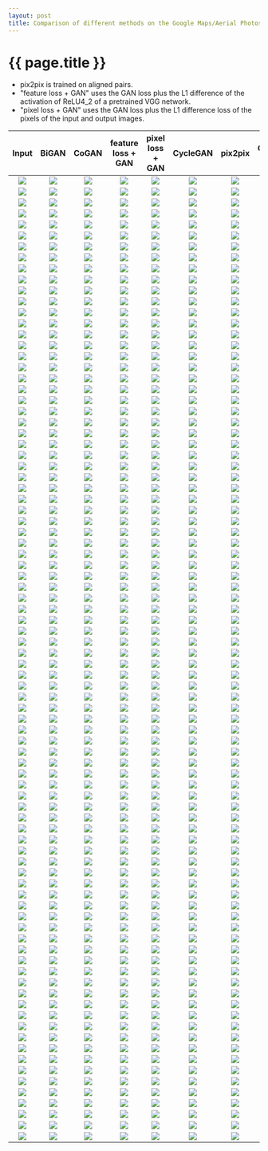 ```yaml
---
layout: post
title: Comparison of different methods on the Google Maps/Aerial Photos dataset
---
```

{{ page.title }}
================

* pix2pix is trained on aligned pairs.
* "feature loss + GAN" uses the GAN loss plus the L1 difference of the activation of ReLU4_2 of a pretrained VGG network. 
* "pixel loss + GAN" uses the GAN loss plus the L1 difference loss of the pixels of the input and output images. 

| Input | BiGAN | CoGAN | feature loss + GAN | pixel loss + GAN | CycleGAN | pix2pix | Ground Truth |
|:---:|:---------:|:----------:|:----------:|:---------:|:----------:|:---------:|:----------:|
| ![]({{site.baseurl}}/images/maps-comparison/map2aerial/gt/250.jpg) | ![]({{site.baseurl}}/images/maps-comparison/aerial2map/bigan/250.jpg) | ![]({{site.baseurl}}/images/maps-comparison/aerial2map/cogan/250.jpg) | ![]({{site.baseurl}}/images/maps-comparison/aerial2map/feature_loss/250.jpg) | ![]({{site.baseurl}}/images/maps-comparison/aerial2map/l1/250.jpg) | ![]({{site.baseurl}}/images/maps-comparison/aerial2map/cycle/250.jpg) | ![]({{site.baseurl}}/images/maps-comparison/aerial2map/pix2pix/250.jpg) | ![]({{site.baseurl}}/images/maps-comparison/aerial2map/gt/250.jpg) |
| ![]({{site.baseurl}}/images/maps-comparison/aerial2map/gt/250.jpg) | ![]({{site.baseurl}}/images/maps-comparison/map2aerial/bigan/250.jpg) | ![]({{site.baseurl}}/images/maps-comparison/map2aerial/cogan/250.jpg) | ![]({{site.baseurl}}/images/maps-comparison/map2aerial/feature_loss/250.jpg) | ![]({{site.baseurl}}/images/maps-comparison/map2aerial/l1/250.jpg) | ![]({{site.baseurl}}/images/maps-comparison/map2aerial/cycle/250.jpg) | ![]({{site.baseurl}}/images/maps-comparison/map2aerial/pix2pix/250.jpg) | ![]({{site.baseurl}}/images/maps-comparison/map2aerial/gt/250.jpg) |
| ![]({{site.baseurl}}/images/maps-comparison/map2aerial/gt/1050.jpg) | ![]({{site.baseurl}}/images/maps-comparison/aerial2map/bigan/1050.jpg) | ![]({{site.baseurl}}/images/maps-comparison/aerial2map/cogan/1050.jpg) | ![]({{site.baseurl}}/images/maps-comparison/aerial2map/feature_loss/1050.jpg) | ![]({{site.baseurl}}/images/maps-comparison/aerial2map/l1/1050.jpg) | ![]({{site.baseurl}}/images/maps-comparison/aerial2map/cycle/1050.jpg) | ![]({{site.baseurl}}/images/maps-comparison/aerial2map/pix2pix/1050.jpg) | ![]({{site.baseurl}}/images/maps-comparison/aerial2map/gt/1050.jpg) |
| ![]({{site.baseurl}}/images/maps-comparison/aerial2map/gt/1050.jpg) | ![]({{site.baseurl}}/images/maps-comparison/map2aerial/bigan/1050.jpg) | ![]({{site.baseurl}}/images/maps-comparison/map2aerial/cogan/1050.jpg) | ![]({{site.baseurl}}/images/maps-comparison/map2aerial/feature_loss/1050.jpg) | ![]({{site.baseurl}}/images/maps-comparison/map2aerial/l1/1050.jpg) | ![]({{site.baseurl}}/images/maps-comparison/map2aerial/cycle/1050.jpg) | ![]({{site.baseurl}}/images/maps-comparison/map2aerial/pix2pix/1050.jpg) | ![]({{site.baseurl}}/images/maps-comparison/map2aerial/gt/1050.jpg) |
| ![]({{site.baseurl}}/images/maps-comparison/map2aerial/gt/780.jpg) | ![]({{site.baseurl}}/images/maps-comparison/aerial2map/bigan/780.jpg) | ![]({{site.baseurl}}/images/maps-comparison/aerial2map/cogan/780.jpg) | ![]({{site.baseurl}}/images/maps-comparison/aerial2map/feature_loss/780.jpg) | ![]({{site.baseurl}}/images/maps-comparison/aerial2map/l1/780.jpg) | ![]({{site.baseurl}}/images/maps-comparison/aerial2map/cycle/780.jpg) | ![]({{site.baseurl}}/images/maps-comparison/aerial2map/pix2pix/780.jpg) | ![]({{site.baseurl}}/images/maps-comparison/aerial2map/gt/780.jpg) |
| ![]({{site.baseurl}}/images/maps-comparison/aerial2map/gt/780.jpg) | ![]({{site.baseurl}}/images/maps-comparison/map2aerial/bigan/780.jpg) | ![]({{site.baseurl}}/images/maps-comparison/map2aerial/cogan/780.jpg) | ![]({{site.baseurl}}/images/maps-comparison/map2aerial/feature_loss/780.jpg) | ![]({{site.baseurl}}/images/maps-comparison/map2aerial/l1/780.jpg) | ![]({{site.baseurl}}/images/maps-comparison/map2aerial/cycle/780.jpg) | ![]({{site.baseurl}}/images/maps-comparison/map2aerial/pix2pix/780.jpg) | ![]({{site.baseurl}}/images/maps-comparison/map2aerial/gt/780.jpg) |
| ![]({{site.baseurl}}/images/maps-comparison/map2aerial/gt/950.jpg) | ![]({{site.baseurl}}/images/maps-comparison/aerial2map/bigan/950.jpg) | ![]({{site.baseurl}}/images/maps-comparison/aerial2map/cogan/950.jpg) | ![]({{site.baseurl}}/images/maps-comparison/aerial2map/feature_loss/950.jpg) | ![]({{site.baseurl}}/images/maps-comparison/aerial2map/l1/950.jpg) | ![]({{site.baseurl}}/images/maps-comparison/aerial2map/cycle/950.jpg) | ![]({{site.baseurl}}/images/maps-comparison/aerial2map/pix2pix/950.jpg) | ![]({{site.baseurl}}/images/maps-comparison/aerial2map/gt/950.jpg) |
| ![]({{site.baseurl}}/images/maps-comparison/aerial2map/gt/950.jpg) | ![]({{site.baseurl}}/images/maps-comparison/map2aerial/bigan/950.jpg) | ![]({{site.baseurl}}/images/maps-comparison/map2aerial/cogan/950.jpg) | ![]({{site.baseurl}}/images/maps-comparison/map2aerial/feature_loss/950.jpg) | ![]({{site.baseurl}}/images/maps-comparison/map2aerial/l1/950.jpg) | ![]({{site.baseurl}}/images/maps-comparison/map2aerial/cycle/950.jpg) | ![]({{site.baseurl}}/images/maps-comparison/map2aerial/pix2pix/950.jpg) | ![]({{site.baseurl}}/images/maps-comparison/map2aerial/gt/950.jpg) |
| ![]({{site.baseurl}}/images/maps-comparison/map2aerial/gt/220.jpg) | ![]({{site.baseurl}}/images/maps-comparison/aerial2map/bigan/220.jpg) | ![]({{site.baseurl}}/images/maps-comparison/aerial2map/cogan/220.jpg) | ![]({{site.baseurl}}/images/maps-comparison/aerial2map/feature_loss/220.jpg) | ![]({{site.baseurl}}/images/maps-comparison/aerial2map/l1/220.jpg) | ![]({{site.baseurl}}/images/maps-comparison/aerial2map/cycle/220.jpg) | ![]({{site.baseurl}}/images/maps-comparison/aerial2map/pix2pix/220.jpg) | ![]({{site.baseurl}}/images/maps-comparison/aerial2map/gt/220.jpg) |
| ![]({{site.baseurl}}/images/maps-comparison/aerial2map/gt/220.jpg) | ![]({{site.baseurl}}/images/maps-comparison/map2aerial/bigan/220.jpg) | ![]({{site.baseurl}}/images/maps-comparison/map2aerial/cogan/220.jpg) | ![]({{site.baseurl}}/images/maps-comparison/map2aerial/feature_loss/220.jpg) | ![]({{site.baseurl}}/images/maps-comparison/map2aerial/l1/220.jpg) | ![]({{site.baseurl}}/images/maps-comparison/map2aerial/cycle/220.jpg) | ![]({{site.baseurl}}/images/maps-comparison/map2aerial/pix2pix/220.jpg) | ![]({{site.baseurl}}/images/maps-comparison/map2aerial/gt/220.jpg) |
| ![]({{site.baseurl}}/images/maps-comparison/map2aerial/gt/860.jpg) | ![]({{site.baseurl}}/images/maps-comparison/aerial2map/bigan/860.jpg) | ![]({{site.baseurl}}/images/maps-comparison/aerial2map/cogan/860.jpg) | ![]({{site.baseurl}}/images/maps-comparison/aerial2map/feature_loss/860.jpg) | ![]({{site.baseurl}}/images/maps-comparison/aerial2map/l1/860.jpg) | ![]({{site.baseurl}}/images/maps-comparison/aerial2map/cycle/860.jpg) | ![]({{site.baseurl}}/images/maps-comparison/aerial2map/pix2pix/860.jpg) | ![]({{site.baseurl}}/images/maps-comparison/aerial2map/gt/860.jpg) |
| ![]({{site.baseurl}}/images/maps-comparison/aerial2map/gt/860.jpg) | ![]({{site.baseurl}}/images/maps-comparison/map2aerial/bigan/860.jpg) | ![]({{site.baseurl}}/images/maps-comparison/map2aerial/cogan/860.jpg) | ![]({{site.baseurl}}/images/maps-comparison/map2aerial/feature_loss/860.jpg) | ![]({{site.baseurl}}/images/maps-comparison/map2aerial/l1/860.jpg) | ![]({{site.baseurl}}/images/maps-comparison/map2aerial/cycle/860.jpg) | ![]({{site.baseurl}}/images/maps-comparison/map2aerial/pix2pix/860.jpg) | ![]({{site.baseurl}}/images/maps-comparison/map2aerial/gt/860.jpg) |
| ![]({{site.baseurl}}/images/maps-comparison/map2aerial/gt/150.jpg) | ![]({{site.baseurl}}/images/maps-comparison/aerial2map/bigan/150.jpg) | ![]({{site.baseurl}}/images/maps-comparison/aerial2map/cogan/150.jpg) | ![]({{site.baseurl}}/images/maps-comparison/aerial2map/feature_loss/150.jpg) | ![]({{site.baseurl}}/images/maps-comparison/aerial2map/l1/150.jpg) | ![]({{site.baseurl}}/images/maps-comparison/aerial2map/cycle/150.jpg) | ![]({{site.baseurl}}/images/maps-comparison/aerial2map/pix2pix/150.jpg) | ![]({{site.baseurl}}/images/maps-comparison/aerial2map/gt/150.jpg) |
| ![]({{site.baseurl}}/images/maps-comparison/aerial2map/gt/150.jpg) | ![]({{site.baseurl}}/images/maps-comparison/map2aerial/bigan/150.jpg) | ![]({{site.baseurl}}/images/maps-comparison/map2aerial/cogan/150.jpg) | ![]({{site.baseurl}}/images/maps-comparison/map2aerial/feature_loss/150.jpg) | ![]({{site.baseurl}}/images/maps-comparison/map2aerial/l1/150.jpg) | ![]({{site.baseurl}}/images/maps-comparison/map2aerial/cycle/150.jpg) | ![]({{site.baseurl}}/images/maps-comparison/map2aerial/pix2pix/150.jpg) | ![]({{site.baseurl}}/images/maps-comparison/map2aerial/gt/150.jpg) |
| ![]({{site.baseurl}}/images/maps-comparison/map2aerial/gt/160.jpg) | ![]({{site.baseurl}}/images/maps-comparison/aerial2map/bigan/160.jpg) | ![]({{site.baseurl}}/images/maps-comparison/aerial2map/cogan/160.jpg) | ![]({{site.baseurl}}/images/maps-comparison/aerial2map/feature_loss/160.jpg) | ![]({{site.baseurl}}/images/maps-comparison/aerial2map/l1/160.jpg) | ![]({{site.baseurl}}/images/maps-comparison/aerial2map/cycle/160.jpg) | ![]({{site.baseurl}}/images/maps-comparison/aerial2map/pix2pix/160.jpg) | ![]({{site.baseurl}}/images/maps-comparison/aerial2map/gt/160.jpg) |
| ![]({{site.baseurl}}/images/maps-comparison/aerial2map/gt/160.jpg) | ![]({{site.baseurl}}/images/maps-comparison/map2aerial/bigan/160.jpg) | ![]({{site.baseurl}}/images/maps-comparison/map2aerial/cogan/160.jpg) | ![]({{site.baseurl}}/images/maps-comparison/map2aerial/feature_loss/160.jpg) | ![]({{site.baseurl}}/images/maps-comparison/map2aerial/l1/160.jpg) | ![]({{site.baseurl}}/images/maps-comparison/map2aerial/cycle/160.jpg) | ![]({{site.baseurl}}/images/maps-comparison/map2aerial/pix2pix/160.jpg) | ![]({{site.baseurl}}/images/maps-comparison/map2aerial/gt/160.jpg) |
| ![]({{site.baseurl}}/images/maps-comparison/map2aerial/gt/580.jpg) | ![]({{site.baseurl}}/images/maps-comparison/aerial2map/bigan/580.jpg) | ![]({{site.baseurl}}/images/maps-comparison/aerial2map/cogan/580.jpg) | ![]({{site.baseurl}}/images/maps-comparison/aerial2map/feature_loss/580.jpg) | ![]({{site.baseurl}}/images/maps-comparison/aerial2map/l1/580.jpg) | ![]({{site.baseurl}}/images/maps-comparison/aerial2map/cycle/580.jpg) | ![]({{site.baseurl}}/images/maps-comparison/aerial2map/pix2pix/580.jpg) | ![]({{site.baseurl}}/images/maps-comparison/aerial2map/gt/580.jpg) |
| ![]({{site.baseurl}}/images/maps-comparison/aerial2map/gt/580.jpg) | ![]({{site.baseurl}}/images/maps-comparison/map2aerial/bigan/580.jpg) | ![]({{site.baseurl}}/images/maps-comparison/map2aerial/cogan/580.jpg) | ![]({{site.baseurl}}/images/maps-comparison/map2aerial/feature_loss/580.jpg) | ![]({{site.baseurl}}/images/maps-comparison/map2aerial/l1/580.jpg) | ![]({{site.baseurl}}/images/maps-comparison/map2aerial/cycle/580.jpg) | ![]({{site.baseurl}}/images/maps-comparison/map2aerial/pix2pix/580.jpg) | ![]({{site.baseurl}}/images/maps-comparison/map2aerial/gt/580.jpg) |
| ![]({{site.baseurl}}/images/maps-comparison/map2aerial/gt/450.jpg) | ![]({{site.baseurl}}/images/maps-comparison/aerial2map/bigan/450.jpg) | ![]({{site.baseurl}}/images/maps-comparison/aerial2map/cogan/450.jpg) | ![]({{site.baseurl}}/images/maps-comparison/aerial2map/feature_loss/450.jpg) | ![]({{site.baseurl}}/images/maps-comparison/aerial2map/l1/450.jpg) | ![]({{site.baseurl}}/images/maps-comparison/aerial2map/cycle/450.jpg) | ![]({{site.baseurl}}/images/maps-comparison/aerial2map/pix2pix/450.jpg) | ![]({{site.baseurl}}/images/maps-comparison/aerial2map/gt/450.jpg) |
| ![]({{site.baseurl}}/images/maps-comparison/aerial2map/gt/450.jpg) | ![]({{site.baseurl}}/images/maps-comparison/map2aerial/bigan/450.jpg) | ![]({{site.baseurl}}/images/maps-comparison/map2aerial/cogan/450.jpg) | ![]({{site.baseurl}}/images/maps-comparison/map2aerial/feature_loss/450.jpg) | ![]({{site.baseurl}}/images/maps-comparison/map2aerial/l1/450.jpg) | ![]({{site.baseurl}}/images/maps-comparison/map2aerial/cycle/450.jpg) | ![]({{site.baseurl}}/images/maps-comparison/map2aerial/pix2pix/450.jpg) | ![]({{site.baseurl}}/images/maps-comparison/map2aerial/gt/450.jpg) |
| ![]({{site.baseurl}}/images/maps-comparison/map2aerial/gt/1080.jpg) | ![]({{site.baseurl}}/images/maps-comparison/aerial2map/bigan/1080.jpg) | ![]({{site.baseurl}}/images/maps-comparison/aerial2map/cogan/1080.jpg) | ![]({{site.baseurl}}/images/maps-comparison/aerial2map/feature_loss/1080.jpg) | ![]({{site.baseurl}}/images/maps-comparison/aerial2map/l1/1080.jpg) | ![]({{site.baseurl}}/images/maps-comparison/aerial2map/cycle/1080.jpg) | ![]({{site.baseurl}}/images/maps-comparison/aerial2map/pix2pix/1080.jpg) | ![]({{site.baseurl}}/images/maps-comparison/aerial2map/gt/1080.jpg) |
| ![]({{site.baseurl}}/images/maps-comparison/aerial2map/gt/1080.jpg) | ![]({{site.baseurl}}/images/maps-comparison/map2aerial/bigan/1080.jpg) | ![]({{site.baseurl}}/images/maps-comparison/map2aerial/cogan/1080.jpg) | ![]({{site.baseurl}}/images/maps-comparison/map2aerial/feature_loss/1080.jpg) | ![]({{site.baseurl}}/images/maps-comparison/map2aerial/l1/1080.jpg) | ![]({{site.baseurl}}/images/maps-comparison/map2aerial/cycle/1080.jpg) | ![]({{site.baseurl}}/images/maps-comparison/map2aerial/pix2pix/1080.jpg) | ![]({{site.baseurl}}/images/maps-comparison/map2aerial/gt/1080.jpg) |
| ![]({{site.baseurl}}/images/maps-comparison/map2aerial/gt/720.jpg) | ![]({{site.baseurl}}/images/maps-comparison/aerial2map/bigan/720.jpg) | ![]({{site.baseurl}}/images/maps-comparison/aerial2map/cogan/720.jpg) | ![]({{site.baseurl}}/images/maps-comparison/aerial2map/feature_loss/720.jpg) | ![]({{site.baseurl}}/images/maps-comparison/aerial2map/l1/720.jpg) | ![]({{site.baseurl}}/images/maps-comparison/aerial2map/cycle/720.jpg) | ![]({{site.baseurl}}/images/maps-comparison/aerial2map/pix2pix/720.jpg) | ![]({{site.baseurl}}/images/maps-comparison/aerial2map/gt/720.jpg) |
| ![]({{site.baseurl}}/images/maps-comparison/aerial2map/gt/720.jpg) | ![]({{site.baseurl}}/images/maps-comparison/map2aerial/bigan/720.jpg) | ![]({{site.baseurl}}/images/maps-comparison/map2aerial/cogan/720.jpg) | ![]({{site.baseurl}}/images/maps-comparison/map2aerial/feature_loss/720.jpg) | ![]({{site.baseurl}}/images/maps-comparison/map2aerial/l1/720.jpg) | ![]({{site.baseurl}}/images/maps-comparison/map2aerial/cycle/720.jpg) | ![]({{site.baseurl}}/images/maps-comparison/map2aerial/pix2pix/720.jpg) | ![]({{site.baseurl}}/images/maps-comparison/map2aerial/gt/720.jpg) |
| ![]({{site.baseurl}}/images/maps-comparison/map2aerial/gt/1060.jpg) | ![]({{site.baseurl}}/images/maps-comparison/aerial2map/bigan/1060.jpg) | ![]({{site.baseurl}}/images/maps-comparison/aerial2map/cogan/1060.jpg) | ![]({{site.baseurl}}/images/maps-comparison/aerial2map/feature_loss/1060.jpg) | ![]({{site.baseurl}}/images/maps-comparison/aerial2map/l1/1060.jpg) | ![]({{site.baseurl}}/images/maps-comparison/aerial2map/cycle/1060.jpg) | ![]({{site.baseurl}}/images/maps-comparison/aerial2map/pix2pix/1060.jpg) | ![]({{site.baseurl}}/images/maps-comparison/aerial2map/gt/1060.jpg) |
| ![]({{site.baseurl}}/images/maps-comparison/aerial2map/gt/1060.jpg) | ![]({{site.baseurl}}/images/maps-comparison/map2aerial/bigan/1060.jpg) | ![]({{site.baseurl}}/images/maps-comparison/map2aerial/cogan/1060.jpg) | ![]({{site.baseurl}}/images/maps-comparison/map2aerial/feature_loss/1060.jpg) | ![]({{site.baseurl}}/images/maps-comparison/map2aerial/l1/1060.jpg) | ![]({{site.baseurl}}/images/maps-comparison/map2aerial/cycle/1060.jpg) | ![]({{site.baseurl}}/images/maps-comparison/map2aerial/pix2pix/1060.jpg) | ![]({{site.baseurl}}/images/maps-comparison/map2aerial/gt/1060.jpg) |
| ![]({{site.baseurl}}/images/maps-comparison/map2aerial/gt/320.jpg) | ![]({{site.baseurl}}/images/maps-comparison/aerial2map/bigan/320.jpg) | ![]({{site.baseurl}}/images/maps-comparison/aerial2map/cogan/320.jpg) | ![]({{site.baseurl}}/images/maps-comparison/aerial2map/feature_loss/320.jpg) | ![]({{site.baseurl}}/images/maps-comparison/aerial2map/l1/320.jpg) | ![]({{site.baseurl}}/images/maps-comparison/aerial2map/cycle/320.jpg) | ![]({{site.baseurl}}/images/maps-comparison/aerial2map/pix2pix/320.jpg) | ![]({{site.baseurl}}/images/maps-comparison/aerial2map/gt/320.jpg) |
| ![]({{site.baseurl}}/images/maps-comparison/aerial2map/gt/320.jpg) | ![]({{site.baseurl}}/images/maps-comparison/map2aerial/bigan/320.jpg) | ![]({{site.baseurl}}/images/maps-comparison/map2aerial/cogan/320.jpg) | ![]({{site.baseurl}}/images/maps-comparison/map2aerial/feature_loss/320.jpg) | ![]({{site.baseurl}}/images/maps-comparison/map2aerial/l1/320.jpg) | ![]({{site.baseurl}}/images/maps-comparison/map2aerial/cycle/320.jpg) | ![]({{site.baseurl}}/images/maps-comparison/map2aerial/pix2pix/320.jpg) | ![]({{site.baseurl}}/images/maps-comparison/map2aerial/gt/320.jpg) |
| ![]({{site.baseurl}}/images/maps-comparison/map2aerial/gt/850.jpg) | ![]({{site.baseurl}}/images/maps-comparison/aerial2map/bigan/850.jpg) | ![]({{site.baseurl}}/images/maps-comparison/aerial2map/cogan/850.jpg) | ![]({{site.baseurl}}/images/maps-comparison/aerial2map/feature_loss/850.jpg) | ![]({{site.baseurl}}/images/maps-comparison/aerial2map/l1/850.jpg) | ![]({{site.baseurl}}/images/maps-comparison/aerial2map/cycle/850.jpg) | ![]({{site.baseurl}}/images/maps-comparison/aerial2map/pix2pix/850.jpg) | ![]({{site.baseurl}}/images/maps-comparison/aerial2map/gt/850.jpg) |
| ![]({{site.baseurl}}/images/maps-comparison/aerial2map/gt/850.jpg) | ![]({{site.baseurl}}/images/maps-comparison/map2aerial/bigan/850.jpg) | ![]({{site.baseurl}}/images/maps-comparison/map2aerial/cogan/850.jpg) | ![]({{site.baseurl}}/images/maps-comparison/map2aerial/feature_loss/850.jpg) | ![]({{site.baseurl}}/images/maps-comparison/map2aerial/l1/850.jpg) | ![]({{site.baseurl}}/images/maps-comparison/map2aerial/cycle/850.jpg) | ![]({{site.baseurl}}/images/maps-comparison/map2aerial/pix2pix/850.jpg) | ![]({{site.baseurl}}/images/maps-comparison/map2aerial/gt/850.jpg) |
| ![]({{site.baseurl}}/images/maps-comparison/map2aerial/gt/750.jpg) | ![]({{site.baseurl}}/images/maps-comparison/aerial2map/bigan/750.jpg) | ![]({{site.baseurl}}/images/maps-comparison/aerial2map/cogan/750.jpg) | ![]({{site.baseurl}}/images/maps-comparison/aerial2map/feature_loss/750.jpg) | ![]({{site.baseurl}}/images/maps-comparison/aerial2map/l1/750.jpg) | ![]({{site.baseurl}}/images/maps-comparison/aerial2map/cycle/750.jpg) | ![]({{site.baseurl}}/images/maps-comparison/aerial2map/pix2pix/750.jpg) | ![]({{site.baseurl}}/images/maps-comparison/aerial2map/gt/750.jpg) |
| ![]({{site.baseurl}}/images/maps-comparison/aerial2map/gt/750.jpg) | ![]({{site.baseurl}}/images/maps-comparison/map2aerial/bigan/750.jpg) | ![]({{site.baseurl}}/images/maps-comparison/map2aerial/cogan/750.jpg) | ![]({{site.baseurl}}/images/maps-comparison/map2aerial/feature_loss/750.jpg) | ![]({{site.baseurl}}/images/maps-comparison/map2aerial/l1/750.jpg) | ![]({{site.baseurl}}/images/maps-comparison/map2aerial/cycle/750.jpg) | ![]({{site.baseurl}}/images/maps-comparison/map2aerial/pix2pix/750.jpg) | ![]({{site.baseurl}}/images/maps-comparison/map2aerial/gt/750.jpg) |
| ![]({{site.baseurl}}/images/maps-comparison/map2aerial/gt/660.jpg) | ![]({{site.baseurl}}/images/maps-comparison/aerial2map/bigan/660.jpg) | ![]({{site.baseurl}}/images/maps-comparison/aerial2map/cogan/660.jpg) | ![]({{site.baseurl}}/images/maps-comparison/aerial2map/feature_loss/660.jpg) | ![]({{site.baseurl}}/images/maps-comparison/aerial2map/l1/660.jpg) | ![]({{site.baseurl}}/images/maps-comparison/aerial2map/cycle/660.jpg) | ![]({{site.baseurl}}/images/maps-comparison/aerial2map/pix2pix/660.jpg) | ![]({{site.baseurl}}/images/maps-comparison/aerial2map/gt/660.jpg) |
| ![]({{site.baseurl}}/images/maps-comparison/aerial2map/gt/660.jpg) | ![]({{site.baseurl}}/images/maps-comparison/map2aerial/bigan/660.jpg) | ![]({{site.baseurl}}/images/maps-comparison/map2aerial/cogan/660.jpg) | ![]({{site.baseurl}}/images/maps-comparison/map2aerial/feature_loss/660.jpg) | ![]({{site.baseurl}}/images/maps-comparison/map2aerial/l1/660.jpg) | ![]({{site.baseurl}}/images/maps-comparison/map2aerial/cycle/660.jpg) | ![]({{site.baseurl}}/images/maps-comparison/map2aerial/pix2pix/660.jpg) | ![]({{site.baseurl}}/images/maps-comparison/map2aerial/gt/660.jpg) |
| ![]({{site.baseurl}}/images/maps-comparison/map2aerial/gt/360.jpg) | ![]({{site.baseurl}}/images/maps-comparison/aerial2map/bigan/360.jpg) | ![]({{site.baseurl}}/images/maps-comparison/aerial2map/cogan/360.jpg) | ![]({{site.baseurl}}/images/maps-comparison/aerial2map/feature_loss/360.jpg) | ![]({{site.baseurl}}/images/maps-comparison/aerial2map/l1/360.jpg) | ![]({{site.baseurl}}/images/maps-comparison/aerial2map/cycle/360.jpg) | ![]({{site.baseurl}}/images/maps-comparison/aerial2map/pix2pix/360.jpg) | ![]({{site.baseurl}}/images/maps-comparison/aerial2map/gt/360.jpg) |
| ![]({{site.baseurl}}/images/maps-comparison/aerial2map/gt/360.jpg) | ![]({{site.baseurl}}/images/maps-comparison/map2aerial/bigan/360.jpg) | ![]({{site.baseurl}}/images/maps-comparison/map2aerial/cogan/360.jpg) | ![]({{site.baseurl}}/images/maps-comparison/map2aerial/feature_loss/360.jpg) | ![]({{site.baseurl}}/images/maps-comparison/map2aerial/l1/360.jpg) | ![]({{site.baseurl}}/images/maps-comparison/map2aerial/cycle/360.jpg) | ![]({{site.baseurl}}/images/maps-comparison/map2aerial/pix2pix/360.jpg) | ![]({{site.baseurl}}/images/maps-comparison/map2aerial/gt/360.jpg) |
| ![]({{site.baseurl}}/images/maps-comparison/map2aerial/gt/50.jpg) | ![]({{site.baseurl}}/images/maps-comparison/aerial2map/bigan/50.jpg) | ![]({{site.baseurl}}/images/maps-comparison/aerial2map/cogan/50.jpg) | ![]({{site.baseurl}}/images/maps-comparison/aerial2map/feature_loss/50.jpg) | ![]({{site.baseurl}}/images/maps-comparison/aerial2map/l1/50.jpg) | ![]({{site.baseurl}}/images/maps-comparison/aerial2map/cycle/50.jpg) | ![]({{site.baseurl}}/images/maps-comparison/aerial2map/pix2pix/50.jpg) | ![]({{site.baseurl}}/images/maps-comparison/aerial2map/gt/50.jpg) |
| ![]({{site.baseurl}}/images/maps-comparison/aerial2map/gt/50.jpg) | ![]({{site.baseurl}}/images/maps-comparison/map2aerial/bigan/50.jpg) | ![]({{site.baseurl}}/images/maps-comparison/map2aerial/cogan/50.jpg) | ![]({{site.baseurl}}/images/maps-comparison/map2aerial/feature_loss/50.jpg) | ![]({{site.baseurl}}/images/maps-comparison/map2aerial/l1/50.jpg) | ![]({{site.baseurl}}/images/maps-comparison/map2aerial/cycle/50.jpg) | ![]({{site.baseurl}}/images/maps-comparison/map2aerial/pix2pix/50.jpg) | ![]({{site.baseurl}}/images/maps-comparison/map2aerial/gt/50.jpg) |
| ![]({{site.baseurl}}/images/maps-comparison/map2aerial/gt/480.jpg) | ![]({{site.baseurl}}/images/maps-comparison/aerial2map/bigan/480.jpg) | ![]({{site.baseurl}}/images/maps-comparison/aerial2map/cogan/480.jpg) | ![]({{site.baseurl}}/images/maps-comparison/aerial2map/feature_loss/480.jpg) | ![]({{site.baseurl}}/images/maps-comparison/aerial2map/l1/480.jpg) | ![]({{site.baseurl}}/images/maps-comparison/aerial2map/cycle/480.jpg) | ![]({{site.baseurl}}/images/maps-comparison/aerial2map/pix2pix/480.jpg) | ![]({{site.baseurl}}/images/maps-comparison/aerial2map/gt/480.jpg) |
| ![]({{site.baseurl}}/images/maps-comparison/aerial2map/gt/480.jpg) | ![]({{site.baseurl}}/images/maps-comparison/map2aerial/bigan/480.jpg) | ![]({{site.baseurl}}/images/maps-comparison/map2aerial/cogan/480.jpg) | ![]({{site.baseurl}}/images/maps-comparison/map2aerial/feature_loss/480.jpg) | ![]({{site.baseurl}}/images/maps-comparison/map2aerial/l1/480.jpg) | ![]({{site.baseurl}}/images/maps-comparison/map2aerial/cycle/480.jpg) | ![]({{site.baseurl}}/images/maps-comparison/map2aerial/pix2pix/480.jpg) | ![]({{site.baseurl}}/images/maps-comparison/map2aerial/gt/480.jpg) |
| ![]({{site.baseurl}}/images/maps-comparison/map2aerial/gt/180.jpg) | ![]({{site.baseurl}}/images/maps-comparison/aerial2map/bigan/180.jpg) | ![]({{site.baseurl}}/images/maps-comparison/aerial2map/cogan/180.jpg) | ![]({{site.baseurl}}/images/maps-comparison/aerial2map/feature_loss/180.jpg) | ![]({{site.baseurl}}/images/maps-comparison/aerial2map/l1/180.jpg) | ![]({{site.baseurl}}/images/maps-comparison/aerial2map/cycle/180.jpg) | ![]({{site.baseurl}}/images/maps-comparison/aerial2map/pix2pix/180.jpg) | ![]({{site.baseurl}}/images/maps-comparison/aerial2map/gt/180.jpg) |
| ![]({{site.baseurl}}/images/maps-comparison/aerial2map/gt/180.jpg) | ![]({{site.baseurl}}/images/maps-comparison/map2aerial/bigan/180.jpg) | ![]({{site.baseurl}}/images/maps-comparison/map2aerial/cogan/180.jpg) | ![]({{site.baseurl}}/images/maps-comparison/map2aerial/feature_loss/180.jpg) | ![]({{site.baseurl}}/images/maps-comparison/map2aerial/l1/180.jpg) | ![]({{site.baseurl}}/images/maps-comparison/map2aerial/cycle/180.jpg) | ![]({{site.baseurl}}/images/maps-comparison/map2aerial/pix2pix/180.jpg) | ![]({{site.baseurl}}/images/maps-comparison/map2aerial/gt/180.jpg) |
| ![]({{site.baseurl}}/images/maps-comparison/map2aerial/gt/350.jpg) | ![]({{site.baseurl}}/images/maps-comparison/aerial2map/bigan/350.jpg) | ![]({{site.baseurl}}/images/maps-comparison/aerial2map/cogan/350.jpg) | ![]({{site.baseurl}}/images/maps-comparison/aerial2map/feature_loss/350.jpg) | ![]({{site.baseurl}}/images/maps-comparison/aerial2map/l1/350.jpg) | ![]({{site.baseurl}}/images/maps-comparison/aerial2map/cycle/350.jpg) | ![]({{site.baseurl}}/images/maps-comparison/aerial2map/pix2pix/350.jpg) | ![]({{site.baseurl}}/images/maps-comparison/aerial2map/gt/350.jpg) |
| ![]({{site.baseurl}}/images/maps-comparison/aerial2map/gt/350.jpg) | ![]({{site.baseurl}}/images/maps-comparison/map2aerial/bigan/350.jpg) | ![]({{site.baseurl}}/images/maps-comparison/map2aerial/cogan/350.jpg) | ![]({{site.baseurl}}/images/maps-comparison/map2aerial/feature_loss/350.jpg) | ![]({{site.baseurl}}/images/maps-comparison/map2aerial/l1/350.jpg) | ![]({{site.baseurl}}/images/maps-comparison/map2aerial/cycle/350.jpg) | ![]({{site.baseurl}}/images/maps-comparison/map2aerial/pix2pix/350.jpg) | ![]({{site.baseurl}}/images/maps-comparison/map2aerial/gt/350.jpg) |
| ![]({{site.baseurl}}/images/maps-comparison/map2aerial/gt/960.jpg) | ![]({{site.baseurl}}/images/maps-comparison/aerial2map/bigan/960.jpg) | ![]({{site.baseurl}}/images/maps-comparison/aerial2map/cogan/960.jpg) | ![]({{site.baseurl}}/images/maps-comparison/aerial2map/feature_loss/960.jpg) | ![]({{site.baseurl}}/images/maps-comparison/aerial2map/l1/960.jpg) | ![]({{site.baseurl}}/images/maps-comparison/aerial2map/cycle/960.jpg) | ![]({{site.baseurl}}/images/maps-comparison/aerial2map/pix2pix/960.jpg) | ![]({{site.baseurl}}/images/maps-comparison/aerial2map/gt/960.jpg) |
| ![]({{site.baseurl}}/images/maps-comparison/aerial2map/gt/960.jpg) | ![]({{site.baseurl}}/images/maps-comparison/map2aerial/bigan/960.jpg) | ![]({{site.baseurl}}/images/maps-comparison/map2aerial/cogan/960.jpg) | ![]({{site.baseurl}}/images/maps-comparison/map2aerial/feature_loss/960.jpg) | ![]({{site.baseurl}}/images/maps-comparison/map2aerial/l1/960.jpg) | ![]({{site.baseurl}}/images/maps-comparison/map2aerial/cycle/960.jpg) | ![]({{site.baseurl}}/images/maps-comparison/map2aerial/pix2pix/960.jpg) | ![]({{site.baseurl}}/images/maps-comparison/map2aerial/gt/960.jpg) |
| ![]({{site.baseurl}}/images/maps-comparison/map2aerial/gt/980.jpg) | ![]({{site.baseurl}}/images/maps-comparison/aerial2map/bigan/980.jpg) | ![]({{site.baseurl}}/images/maps-comparison/aerial2map/cogan/980.jpg) | ![]({{site.baseurl}}/images/maps-comparison/aerial2map/feature_loss/980.jpg) | ![]({{site.baseurl}}/images/maps-comparison/aerial2map/l1/980.jpg) | ![]({{site.baseurl}}/images/maps-comparison/aerial2map/cycle/980.jpg) | ![]({{site.baseurl}}/images/maps-comparison/aerial2map/pix2pix/980.jpg) | ![]({{site.baseurl}}/images/maps-comparison/aerial2map/gt/980.jpg) |
| ![]({{site.baseurl}}/images/maps-comparison/aerial2map/gt/980.jpg) | ![]({{site.baseurl}}/images/maps-comparison/map2aerial/bigan/980.jpg) | ![]({{site.baseurl}}/images/maps-comparison/map2aerial/cogan/980.jpg) | ![]({{site.baseurl}}/images/maps-comparison/map2aerial/feature_loss/980.jpg) | ![]({{site.baseurl}}/images/maps-comparison/map2aerial/l1/980.jpg) | ![]({{site.baseurl}}/images/maps-comparison/map2aerial/cycle/980.jpg) | ![]({{site.baseurl}}/images/maps-comparison/map2aerial/pix2pix/980.jpg) | ![]({{site.baseurl}}/images/maps-comparison/map2aerial/gt/980.jpg) |
| ![]({{site.baseurl}}/images/maps-comparison/map2aerial/gt/380.jpg) | ![]({{site.baseurl}}/images/maps-comparison/aerial2map/bigan/380.jpg) | ![]({{site.baseurl}}/images/maps-comparison/aerial2map/cogan/380.jpg) | ![]({{site.baseurl}}/images/maps-comparison/aerial2map/feature_loss/380.jpg) | ![]({{site.baseurl}}/images/maps-comparison/aerial2map/l1/380.jpg) | ![]({{site.baseurl}}/images/maps-comparison/aerial2map/cycle/380.jpg) | ![]({{site.baseurl}}/images/maps-comparison/aerial2map/pix2pix/380.jpg) | ![]({{site.baseurl}}/images/maps-comparison/aerial2map/gt/380.jpg) |
| ![]({{site.baseurl}}/images/maps-comparison/aerial2map/gt/380.jpg) | ![]({{site.baseurl}}/images/maps-comparison/map2aerial/bigan/380.jpg) | ![]({{site.baseurl}}/images/maps-comparison/map2aerial/cogan/380.jpg) | ![]({{site.baseurl}}/images/maps-comparison/map2aerial/feature_loss/380.jpg) | ![]({{site.baseurl}}/images/maps-comparison/map2aerial/l1/380.jpg) | ![]({{site.baseurl}}/images/maps-comparison/map2aerial/cycle/380.jpg) | ![]({{site.baseurl}}/images/maps-comparison/map2aerial/pix2pix/380.jpg) | ![]({{site.baseurl}}/images/maps-comparison/map2aerial/gt/380.jpg) |
| ![]({{site.baseurl}}/images/maps-comparison/map2aerial/gt/80.jpg) | ![]({{site.baseurl}}/images/maps-comparison/aerial2map/bigan/80.jpg) | ![]({{site.baseurl}}/images/maps-comparison/aerial2map/cogan/80.jpg) | ![]({{site.baseurl}}/images/maps-comparison/aerial2map/feature_loss/80.jpg) | ![]({{site.baseurl}}/images/maps-comparison/aerial2map/l1/80.jpg) | ![]({{site.baseurl}}/images/maps-comparison/aerial2map/cycle/80.jpg) | ![]({{site.baseurl}}/images/maps-comparison/aerial2map/pix2pix/80.jpg) | ![]({{site.baseurl}}/images/maps-comparison/aerial2map/gt/80.jpg) |
| ![]({{site.baseurl}}/images/maps-comparison/aerial2map/gt/80.jpg) | ![]({{site.baseurl}}/images/maps-comparison/map2aerial/bigan/80.jpg) | ![]({{site.baseurl}}/images/maps-comparison/map2aerial/cogan/80.jpg) | ![]({{site.baseurl}}/images/maps-comparison/map2aerial/feature_loss/80.jpg) | ![]({{site.baseurl}}/images/maps-comparison/map2aerial/l1/80.jpg) | ![]({{site.baseurl}}/images/maps-comparison/map2aerial/cycle/80.jpg) | ![]({{site.baseurl}}/images/maps-comparison/map2aerial/pix2pix/80.jpg) | ![]({{site.baseurl}}/images/maps-comparison/map2aerial/gt/80.jpg) |
| ![]({{site.baseurl}}/images/maps-comparison/map2aerial/gt/560.jpg) | ![]({{site.baseurl}}/images/maps-comparison/aerial2map/bigan/560.jpg) | ![]({{site.baseurl}}/images/maps-comparison/aerial2map/cogan/560.jpg) | ![]({{site.baseurl}}/images/maps-comparison/aerial2map/feature_loss/560.jpg) | ![]({{site.baseurl}}/images/maps-comparison/aerial2map/l1/560.jpg) | ![]({{site.baseurl}}/images/maps-comparison/aerial2map/cycle/560.jpg) | ![]({{site.baseurl}}/images/maps-comparison/aerial2map/pix2pix/560.jpg) | ![]({{site.baseurl}}/images/maps-comparison/aerial2map/gt/560.jpg) |
| ![]({{site.baseurl}}/images/maps-comparison/aerial2map/gt/560.jpg) | ![]({{site.baseurl}}/images/maps-comparison/map2aerial/bigan/560.jpg) | ![]({{site.baseurl}}/images/maps-comparison/map2aerial/cogan/560.jpg) | ![]({{site.baseurl}}/images/maps-comparison/map2aerial/feature_loss/560.jpg) | ![]({{site.baseurl}}/images/maps-comparison/map2aerial/l1/560.jpg) | ![]({{site.baseurl}}/images/maps-comparison/map2aerial/cycle/560.jpg) | ![]({{site.baseurl}}/images/maps-comparison/map2aerial/pix2pix/560.jpg) | ![]({{site.baseurl}}/images/maps-comparison/map2aerial/gt/560.jpg) |
| ![]({{site.baseurl}}/images/maps-comparison/map2aerial/gt/420.jpg) | ![]({{site.baseurl}}/images/maps-comparison/aerial2map/bigan/420.jpg) | ![]({{site.baseurl}}/images/maps-comparison/aerial2map/cogan/420.jpg) | ![]({{site.baseurl}}/images/maps-comparison/aerial2map/feature_loss/420.jpg) | ![]({{site.baseurl}}/images/maps-comparison/aerial2map/l1/420.jpg) | ![]({{site.baseurl}}/images/maps-comparison/aerial2map/cycle/420.jpg) | ![]({{site.baseurl}}/images/maps-comparison/aerial2map/pix2pix/420.jpg) | ![]({{site.baseurl}}/images/maps-comparison/aerial2map/gt/420.jpg) |
| ![]({{site.baseurl}}/images/maps-comparison/aerial2map/gt/420.jpg) | ![]({{site.baseurl}}/images/maps-comparison/map2aerial/bigan/420.jpg) | ![]({{site.baseurl}}/images/maps-comparison/map2aerial/cogan/420.jpg) | ![]({{site.baseurl}}/images/maps-comparison/map2aerial/feature_loss/420.jpg) | ![]({{site.baseurl}}/images/maps-comparison/map2aerial/l1/420.jpg) | ![]({{site.baseurl}}/images/maps-comparison/map2aerial/cycle/420.jpg) | ![]({{site.baseurl}}/images/maps-comparison/map2aerial/pix2pix/420.jpg) | ![]({{site.baseurl}}/images/maps-comparison/map2aerial/gt/420.jpg) |
| ![]({{site.baseurl}}/images/maps-comparison/map2aerial/gt/650.jpg) | ![]({{site.baseurl}}/images/maps-comparison/aerial2map/bigan/650.jpg) | ![]({{site.baseurl}}/images/maps-comparison/aerial2map/cogan/650.jpg) | ![]({{site.baseurl}}/images/maps-comparison/aerial2map/feature_loss/650.jpg) | ![]({{site.baseurl}}/images/maps-comparison/aerial2map/l1/650.jpg) | ![]({{site.baseurl}}/images/maps-comparison/aerial2map/cycle/650.jpg) | ![]({{site.baseurl}}/images/maps-comparison/aerial2map/pix2pix/650.jpg) | ![]({{site.baseurl}}/images/maps-comparison/aerial2map/gt/650.jpg) |
| ![]({{site.baseurl}}/images/maps-comparison/aerial2map/gt/650.jpg) | ![]({{site.baseurl}}/images/maps-comparison/map2aerial/bigan/650.jpg) | ![]({{site.baseurl}}/images/maps-comparison/map2aerial/cogan/650.jpg) | ![]({{site.baseurl}}/images/maps-comparison/map2aerial/feature_loss/650.jpg) | ![]({{site.baseurl}}/images/maps-comparison/map2aerial/l1/650.jpg) | ![]({{site.baseurl}}/images/maps-comparison/map2aerial/cycle/650.jpg) | ![]({{site.baseurl}}/images/maps-comparison/map2aerial/pix2pix/650.jpg) | ![]({{site.baseurl}}/images/maps-comparison/map2aerial/gt/650.jpg) |
| ![]({{site.baseurl}}/images/maps-comparison/map2aerial/gt/820.jpg) | ![]({{site.baseurl}}/images/maps-comparison/aerial2map/bigan/820.jpg) | ![]({{site.baseurl}}/images/maps-comparison/aerial2map/cogan/820.jpg) | ![]({{site.baseurl}}/images/maps-comparison/aerial2map/feature_loss/820.jpg) | ![]({{site.baseurl}}/images/maps-comparison/aerial2map/l1/820.jpg) | ![]({{site.baseurl}}/images/maps-comparison/aerial2map/cycle/820.jpg) | ![]({{site.baseurl}}/images/maps-comparison/aerial2map/pix2pix/820.jpg) | ![]({{site.baseurl}}/images/maps-comparison/aerial2map/gt/820.jpg) |
| ![]({{site.baseurl}}/images/maps-comparison/aerial2map/gt/820.jpg) | ![]({{site.baseurl}}/images/maps-comparison/map2aerial/bigan/820.jpg) | ![]({{site.baseurl}}/images/maps-comparison/map2aerial/cogan/820.jpg) | ![]({{site.baseurl}}/images/maps-comparison/map2aerial/feature_loss/820.jpg) | ![]({{site.baseurl}}/images/maps-comparison/map2aerial/l1/820.jpg) | ![]({{site.baseurl}}/images/maps-comparison/map2aerial/cycle/820.jpg) | ![]({{site.baseurl}}/images/maps-comparison/map2aerial/pix2pix/820.jpg) | ![]({{site.baseurl}}/images/maps-comparison/map2aerial/gt/820.jpg) |
| ![]({{site.baseurl}}/images/maps-comparison/map2aerial/gt/760.jpg) | ![]({{site.baseurl}}/images/maps-comparison/aerial2map/bigan/760.jpg) | ![]({{site.baseurl}}/images/maps-comparison/aerial2map/cogan/760.jpg) | ![]({{site.baseurl}}/images/maps-comparison/aerial2map/feature_loss/760.jpg) | ![]({{site.baseurl}}/images/maps-comparison/aerial2map/l1/760.jpg) | ![]({{site.baseurl}}/images/maps-comparison/aerial2map/cycle/760.jpg) | ![]({{site.baseurl}}/images/maps-comparison/aerial2map/pix2pix/760.jpg) | ![]({{site.baseurl}}/images/maps-comparison/aerial2map/gt/760.jpg) |
| ![]({{site.baseurl}}/images/maps-comparison/aerial2map/gt/760.jpg) | ![]({{site.baseurl}}/images/maps-comparison/map2aerial/bigan/760.jpg) | ![]({{site.baseurl}}/images/maps-comparison/map2aerial/cogan/760.jpg) | ![]({{site.baseurl}}/images/maps-comparison/map2aerial/feature_loss/760.jpg) | ![]({{site.baseurl}}/images/maps-comparison/map2aerial/l1/760.jpg) | ![]({{site.baseurl}}/images/maps-comparison/map2aerial/cycle/760.jpg) | ![]({{site.baseurl}}/images/maps-comparison/map2aerial/pix2pix/760.jpg) | ![]({{site.baseurl}}/images/maps-comparison/map2aerial/gt/760.jpg) |
| ![]({{site.baseurl}}/images/maps-comparison/map2aerial/gt/120.jpg) | ![]({{site.baseurl}}/images/maps-comparison/aerial2map/bigan/120.jpg) | ![]({{site.baseurl}}/images/maps-comparison/aerial2map/cogan/120.jpg) | ![]({{site.baseurl}}/images/maps-comparison/aerial2map/feature_loss/120.jpg) | ![]({{site.baseurl}}/images/maps-comparison/aerial2map/l1/120.jpg) | ![]({{site.baseurl}}/images/maps-comparison/aerial2map/cycle/120.jpg) | ![]({{site.baseurl}}/images/maps-comparison/aerial2map/pix2pix/120.jpg) | ![]({{site.baseurl}}/images/maps-comparison/aerial2map/gt/120.jpg) |
| ![]({{site.baseurl}}/images/maps-comparison/aerial2map/gt/120.jpg) | ![]({{site.baseurl}}/images/maps-comparison/map2aerial/bigan/120.jpg) | ![]({{site.baseurl}}/images/maps-comparison/map2aerial/cogan/120.jpg) | ![]({{site.baseurl}}/images/maps-comparison/map2aerial/feature_loss/120.jpg) | ![]({{site.baseurl}}/images/maps-comparison/map2aerial/l1/120.jpg) | ![]({{site.baseurl}}/images/maps-comparison/map2aerial/cycle/120.jpg) | ![]({{site.baseurl}}/images/maps-comparison/map2aerial/pix2pix/120.jpg) | ![]({{site.baseurl}}/images/maps-comparison/map2aerial/gt/120.jpg) |
| ![]({{site.baseurl}}/images/maps-comparison/map2aerial/gt/620.jpg) | ![]({{site.baseurl}}/images/maps-comparison/aerial2map/bigan/620.jpg) | ![]({{site.baseurl}}/images/maps-comparison/aerial2map/cogan/620.jpg) | ![]({{site.baseurl}}/images/maps-comparison/aerial2map/feature_loss/620.jpg) | ![]({{site.baseurl}}/images/maps-comparison/aerial2map/l1/620.jpg) | ![]({{site.baseurl}}/images/maps-comparison/aerial2map/cycle/620.jpg) | ![]({{site.baseurl}}/images/maps-comparison/aerial2map/pix2pix/620.jpg) | ![]({{site.baseurl}}/images/maps-comparison/aerial2map/gt/620.jpg) |
| ![]({{site.baseurl}}/images/maps-comparison/aerial2map/gt/620.jpg) | ![]({{site.baseurl}}/images/maps-comparison/map2aerial/bigan/620.jpg) | ![]({{site.baseurl}}/images/maps-comparison/map2aerial/cogan/620.jpg) | ![]({{site.baseurl}}/images/maps-comparison/map2aerial/feature_loss/620.jpg) | ![]({{site.baseurl}}/images/maps-comparison/map2aerial/l1/620.jpg) | ![]({{site.baseurl}}/images/maps-comparison/map2aerial/cycle/620.jpg) | ![]({{site.baseurl}}/images/maps-comparison/map2aerial/pix2pix/620.jpg) | ![]({{site.baseurl}}/images/maps-comparison/map2aerial/gt/620.jpg) |
| ![]({{site.baseurl}}/images/maps-comparison/map2aerial/gt/60.jpg) | ![]({{site.baseurl}}/images/maps-comparison/aerial2map/bigan/60.jpg) | ![]({{site.baseurl}}/images/maps-comparison/aerial2map/cogan/60.jpg) | ![]({{site.baseurl}}/images/maps-comparison/aerial2map/feature_loss/60.jpg) | ![]({{site.baseurl}}/images/maps-comparison/aerial2map/l1/60.jpg) | ![]({{site.baseurl}}/images/maps-comparison/aerial2map/cycle/60.jpg) | ![]({{site.baseurl}}/images/maps-comparison/aerial2map/pix2pix/60.jpg) | ![]({{site.baseurl}}/images/maps-comparison/aerial2map/gt/60.jpg) |
| ![]({{site.baseurl}}/images/maps-comparison/aerial2map/gt/60.jpg) | ![]({{site.baseurl}}/images/maps-comparison/map2aerial/bigan/60.jpg) | ![]({{site.baseurl}}/images/maps-comparison/map2aerial/cogan/60.jpg) | ![]({{site.baseurl}}/images/maps-comparison/map2aerial/feature_loss/60.jpg) | ![]({{site.baseurl}}/images/maps-comparison/map2aerial/l1/60.jpg) | ![]({{site.baseurl}}/images/maps-comparison/map2aerial/cycle/60.jpg) | ![]({{site.baseurl}}/images/maps-comparison/map2aerial/pix2pix/60.jpg) | ![]({{site.baseurl}}/images/maps-comparison/map2aerial/gt/60.jpg) |
| ![]({{site.baseurl}}/images/maps-comparison/map2aerial/gt/880.jpg) | ![]({{site.baseurl}}/images/maps-comparison/aerial2map/bigan/880.jpg) | ![]({{site.baseurl}}/images/maps-comparison/aerial2map/cogan/880.jpg) | ![]({{site.baseurl}}/images/maps-comparison/aerial2map/feature_loss/880.jpg) | ![]({{site.baseurl}}/images/maps-comparison/aerial2map/l1/880.jpg) | ![]({{site.baseurl}}/images/maps-comparison/aerial2map/cycle/880.jpg) | ![]({{site.baseurl}}/images/maps-comparison/aerial2map/pix2pix/880.jpg) | ![]({{site.baseurl}}/images/maps-comparison/aerial2map/gt/880.jpg) |
| ![]({{site.baseurl}}/images/maps-comparison/aerial2map/gt/880.jpg) | ![]({{site.baseurl}}/images/maps-comparison/map2aerial/bigan/880.jpg) | ![]({{site.baseurl}}/images/maps-comparison/map2aerial/cogan/880.jpg) | ![]({{site.baseurl}}/images/maps-comparison/map2aerial/feature_loss/880.jpg) | ![]({{site.baseurl}}/images/maps-comparison/map2aerial/l1/880.jpg) | ![]({{site.baseurl}}/images/maps-comparison/map2aerial/cycle/880.jpg) | ![]({{site.baseurl}}/images/maps-comparison/map2aerial/pix2pix/880.jpg) | ![]({{site.baseurl}}/images/maps-comparison/map2aerial/gt/880.jpg) |
| ![]({{site.baseurl}}/images/maps-comparison/map2aerial/gt/280.jpg) | ![]({{site.baseurl}}/images/maps-comparison/aerial2map/bigan/280.jpg) | ![]({{site.baseurl}}/images/maps-comparison/aerial2map/cogan/280.jpg) | ![]({{site.baseurl}}/images/maps-comparison/aerial2map/feature_loss/280.jpg) | ![]({{site.baseurl}}/images/maps-comparison/aerial2map/l1/280.jpg) | ![]({{site.baseurl}}/images/maps-comparison/aerial2map/cycle/280.jpg) | ![]({{site.baseurl}}/images/maps-comparison/aerial2map/pix2pix/280.jpg) | ![]({{site.baseurl}}/images/maps-comparison/aerial2map/gt/280.jpg) |
| ![]({{site.baseurl}}/images/maps-comparison/aerial2map/gt/280.jpg) | ![]({{site.baseurl}}/images/maps-comparison/map2aerial/bigan/280.jpg) | ![]({{site.baseurl}}/images/maps-comparison/map2aerial/cogan/280.jpg) | ![]({{site.baseurl}}/images/maps-comparison/map2aerial/feature_loss/280.jpg) | ![]({{site.baseurl}}/images/maps-comparison/map2aerial/l1/280.jpg) | ![]({{site.baseurl}}/images/maps-comparison/map2aerial/cycle/280.jpg) | ![]({{site.baseurl}}/images/maps-comparison/map2aerial/pix2pix/280.jpg) | ![]({{site.baseurl}}/images/maps-comparison/map2aerial/gt/280.jpg) |
| ![]({{site.baseurl}}/images/maps-comparison/map2aerial/gt/550.jpg) | ![]({{site.baseurl}}/images/maps-comparison/aerial2map/bigan/550.jpg) | ![]({{site.baseurl}}/images/maps-comparison/aerial2map/cogan/550.jpg) | ![]({{site.baseurl}}/images/maps-comparison/aerial2map/feature_loss/550.jpg) | ![]({{site.baseurl}}/images/maps-comparison/aerial2map/l1/550.jpg) | ![]({{site.baseurl}}/images/maps-comparison/aerial2map/cycle/550.jpg) | ![]({{site.baseurl}}/images/maps-comparison/aerial2map/pix2pix/550.jpg) | ![]({{site.baseurl}}/images/maps-comparison/aerial2map/gt/550.jpg) |
| ![]({{site.baseurl}}/images/maps-comparison/aerial2map/gt/550.jpg) | ![]({{site.baseurl}}/images/maps-comparison/map2aerial/bigan/550.jpg) | ![]({{site.baseurl}}/images/maps-comparison/map2aerial/cogan/550.jpg) | ![]({{site.baseurl}}/images/maps-comparison/map2aerial/feature_loss/550.jpg) | ![]({{site.baseurl}}/images/maps-comparison/map2aerial/l1/550.jpg) | ![]({{site.baseurl}}/images/maps-comparison/map2aerial/cycle/550.jpg) | ![]({{site.baseurl}}/images/maps-comparison/map2aerial/pix2pix/550.jpg) | ![]({{site.baseurl}}/images/maps-comparison/map2aerial/gt/550.jpg) |
| ![]({{site.baseurl}}/images/maps-comparison/map2aerial/gt/460.jpg) | ![]({{site.baseurl}}/images/maps-comparison/aerial2map/bigan/460.jpg) | ![]({{site.baseurl}}/images/maps-comparison/aerial2map/cogan/460.jpg) | ![]({{site.baseurl}}/images/maps-comparison/aerial2map/feature_loss/460.jpg) | ![]({{site.baseurl}}/images/maps-comparison/aerial2map/l1/460.jpg) | ![]({{site.baseurl}}/images/maps-comparison/aerial2map/cycle/460.jpg) | ![]({{site.baseurl}}/images/maps-comparison/aerial2map/pix2pix/460.jpg) | ![]({{site.baseurl}}/images/maps-comparison/aerial2map/gt/460.jpg) |
| ![]({{site.baseurl}}/images/maps-comparison/aerial2map/gt/460.jpg) | ![]({{site.baseurl}}/images/maps-comparison/map2aerial/bigan/460.jpg) | ![]({{site.baseurl}}/images/maps-comparison/map2aerial/cogan/460.jpg) | ![]({{site.baseurl}}/images/maps-comparison/map2aerial/feature_loss/460.jpg) | ![]({{site.baseurl}}/images/maps-comparison/map2aerial/l1/460.jpg) | ![]({{site.baseurl}}/images/maps-comparison/map2aerial/cycle/460.jpg) | ![]({{site.baseurl}}/images/maps-comparison/map2aerial/pix2pix/460.jpg) | ![]({{site.baseurl}}/images/maps-comparison/map2aerial/gt/460.jpg) |
| ![]({{site.baseurl}}/images/maps-comparison/map2aerial/gt/1020.jpg) | ![]({{site.baseurl}}/images/maps-comparison/aerial2map/bigan/1020.jpg) | ![]({{site.baseurl}}/images/maps-comparison/aerial2map/cogan/1020.jpg) | ![]({{site.baseurl}}/images/maps-comparison/aerial2map/feature_loss/1020.jpg) | ![]({{site.baseurl}}/images/maps-comparison/aerial2map/l1/1020.jpg) | ![]({{site.baseurl}}/images/maps-comparison/aerial2map/cycle/1020.jpg) | ![]({{site.baseurl}}/images/maps-comparison/aerial2map/pix2pix/1020.jpg) | ![]({{site.baseurl}}/images/maps-comparison/aerial2map/gt/1020.jpg) |
| ![]({{site.baseurl}}/images/maps-comparison/aerial2map/gt/1020.jpg) | ![]({{site.baseurl}}/images/maps-comparison/map2aerial/bigan/1020.jpg) | ![]({{site.baseurl}}/images/maps-comparison/map2aerial/cogan/1020.jpg) | ![]({{site.baseurl}}/images/maps-comparison/map2aerial/feature_loss/1020.jpg) | ![]({{site.baseurl}}/images/maps-comparison/map2aerial/l1/1020.jpg) | ![]({{site.baseurl}}/images/maps-comparison/map2aerial/cycle/1020.jpg) | ![]({{site.baseurl}}/images/maps-comparison/map2aerial/pix2pix/1020.jpg) | ![]({{site.baseurl}}/images/maps-comparison/map2aerial/gt/1020.jpg) |
| ![]({{site.baseurl}}/images/maps-comparison/map2aerial/gt/260.jpg) | ![]({{site.baseurl}}/images/maps-comparison/aerial2map/bigan/260.jpg) | ![]({{site.baseurl}}/images/maps-comparison/aerial2map/cogan/260.jpg) | ![]({{site.baseurl}}/images/maps-comparison/aerial2map/feature_loss/260.jpg) | ![]({{site.baseurl}}/images/maps-comparison/aerial2map/l1/260.jpg) | ![]({{site.baseurl}}/images/maps-comparison/aerial2map/cycle/260.jpg) | ![]({{site.baseurl}}/images/maps-comparison/aerial2map/pix2pix/260.jpg) | ![]({{site.baseurl}}/images/maps-comparison/aerial2map/gt/260.jpg) |
| ![]({{site.baseurl}}/images/maps-comparison/aerial2map/gt/260.jpg) | ![]({{site.baseurl}}/images/maps-comparison/map2aerial/bigan/260.jpg) | ![]({{site.baseurl}}/images/maps-comparison/map2aerial/cogan/260.jpg) | ![]({{site.baseurl}}/images/maps-comparison/map2aerial/feature_loss/260.jpg) | ![]({{site.baseurl}}/images/maps-comparison/map2aerial/l1/260.jpg) | ![]({{site.baseurl}}/images/maps-comparison/map2aerial/cycle/260.jpg) | ![]({{site.baseurl}}/images/maps-comparison/map2aerial/pix2pix/260.jpg) | ![]({{site.baseurl}}/images/maps-comparison/map2aerial/gt/260.jpg) |
| ![]({{site.baseurl}}/images/maps-comparison/map2aerial/gt/520.jpg) | ![]({{site.baseurl}}/images/maps-comparison/aerial2map/bigan/520.jpg) | ![]({{site.baseurl}}/images/maps-comparison/aerial2map/cogan/520.jpg) | ![]({{site.baseurl}}/images/maps-comparison/aerial2map/feature_loss/520.jpg) | ![]({{site.baseurl}}/images/maps-comparison/aerial2map/l1/520.jpg) | ![]({{site.baseurl}}/images/maps-comparison/aerial2map/cycle/520.jpg) | ![]({{site.baseurl}}/images/maps-comparison/aerial2map/pix2pix/520.jpg) | ![]({{site.baseurl}}/images/maps-comparison/aerial2map/gt/520.jpg) |
| ![]({{site.baseurl}}/images/maps-comparison/aerial2map/gt/520.jpg) | ![]({{site.baseurl}}/images/maps-comparison/map2aerial/bigan/520.jpg) | ![]({{site.baseurl}}/images/maps-comparison/map2aerial/cogan/520.jpg) | ![]({{site.baseurl}}/images/maps-comparison/map2aerial/feature_loss/520.jpg) | ![]({{site.baseurl}}/images/maps-comparison/map2aerial/l1/520.jpg) | ![]({{site.baseurl}}/images/maps-comparison/map2aerial/cycle/520.jpg) | ![]({{site.baseurl}}/images/maps-comparison/map2aerial/pix2pix/520.jpg) | ![]({{site.baseurl}}/images/maps-comparison/map2aerial/gt/520.jpg) |
| ![]({{site.baseurl}}/images/maps-comparison/map2aerial/gt/680.jpg) | ![]({{site.baseurl}}/images/maps-comparison/aerial2map/bigan/680.jpg) | ![]({{site.baseurl}}/images/maps-comparison/aerial2map/cogan/680.jpg) | ![]({{site.baseurl}}/images/maps-comparison/aerial2map/feature_loss/680.jpg) | ![]({{site.baseurl}}/images/maps-comparison/aerial2map/l1/680.jpg) | ![]({{site.baseurl}}/images/maps-comparison/aerial2map/cycle/680.jpg) | ![]({{site.baseurl}}/images/maps-comparison/aerial2map/pix2pix/680.jpg) | ![]({{site.baseurl}}/images/maps-comparison/aerial2map/gt/680.jpg) |
| ![]({{site.baseurl}}/images/maps-comparison/aerial2map/gt/680.jpg) | ![]({{site.baseurl}}/images/maps-comparison/map2aerial/bigan/680.jpg) | ![]({{site.baseurl}}/images/maps-comparison/map2aerial/cogan/680.jpg) | ![]({{site.baseurl}}/images/maps-comparison/map2aerial/feature_loss/680.jpg) | ![]({{site.baseurl}}/images/maps-comparison/map2aerial/l1/680.jpg) | ![]({{site.baseurl}}/images/maps-comparison/map2aerial/cycle/680.jpg) | ![]({{site.baseurl}}/images/maps-comparison/map2aerial/pix2pix/680.jpg) | ![]({{site.baseurl}}/images/maps-comparison/map2aerial/gt/680.jpg) |
| ![]({{site.baseurl}}/images/maps-comparison/map2aerial/gt/20.jpg) | ![]({{site.baseurl}}/images/maps-comparison/aerial2map/bigan/20.jpg) | ![]({{site.baseurl}}/images/maps-comparison/aerial2map/cogan/20.jpg) | ![]({{site.baseurl}}/images/maps-comparison/aerial2map/feature_loss/20.jpg) | ![]({{site.baseurl}}/images/maps-comparison/aerial2map/l1/20.jpg) | ![]({{site.baseurl}}/images/maps-comparison/aerial2map/cycle/20.jpg) | ![]({{site.baseurl}}/images/maps-comparison/aerial2map/pix2pix/20.jpg) | ![]({{site.baseurl}}/images/maps-comparison/aerial2map/gt/20.jpg) |
| ![]({{site.baseurl}}/images/maps-comparison/aerial2map/gt/20.jpg) | ![]({{site.baseurl}}/images/maps-comparison/map2aerial/bigan/20.jpg) | ![]({{site.baseurl}}/images/maps-comparison/map2aerial/cogan/20.jpg) | ![]({{site.baseurl}}/images/maps-comparison/map2aerial/feature_loss/20.jpg) | ![]({{site.baseurl}}/images/maps-comparison/map2aerial/l1/20.jpg) | ![]({{site.baseurl}}/images/maps-comparison/map2aerial/cycle/20.jpg) | ![]({{site.baseurl}}/images/maps-comparison/map2aerial/pix2pix/20.jpg) | ![]({{site.baseurl}}/images/maps-comparison/map2aerial/gt/20.jpg) |
| ![]({{site.baseurl}}/images/maps-comparison/map2aerial/gt/920.jpg) | ![]({{site.baseurl}}/images/maps-comparison/aerial2map/bigan/920.jpg) | ![]({{site.baseurl}}/images/maps-comparison/aerial2map/cogan/920.jpg) | ![]({{site.baseurl}}/images/maps-comparison/aerial2map/feature_loss/920.jpg) | ![]({{site.baseurl}}/images/maps-comparison/aerial2map/l1/920.jpg) | ![]({{site.baseurl}}/images/maps-comparison/aerial2map/cycle/920.jpg) | ![]({{site.baseurl}}/images/maps-comparison/aerial2map/pix2pix/920.jpg) | ![]({{site.baseurl}}/images/maps-comparison/aerial2map/gt/920.jpg) |
| ![]({{site.baseurl}}/images/maps-comparison/aerial2map/gt/920.jpg) | ![]({{site.baseurl}}/images/maps-comparison/map2aerial/bigan/920.jpg) | ![]({{site.baseurl}}/images/maps-comparison/map2aerial/cogan/920.jpg) | ![]({{site.baseurl}}/images/maps-comparison/map2aerial/feature_loss/920.jpg) | ![]({{site.baseurl}}/images/maps-comparison/map2aerial/l1/920.jpg) | ![]({{site.baseurl}}/images/maps-comparison/map2aerial/cycle/920.jpg) | ![]({{site.baseurl}}/images/maps-comparison/map2aerial/pix2pix/920.jpg) | ![]({{site.baseurl}}/images/maps-comparison/map2aerial/gt/920.jpg) |
